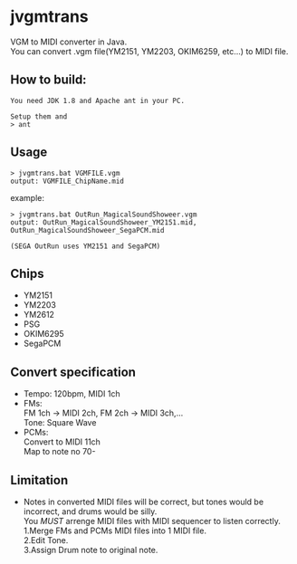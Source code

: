 # jvgmtrans
VGM to MIDI converter in Java.  
You can convert .vgm file(YM2151, YM2203, OKIM6259, etc...) to MIDI file.

## How to build:
    You need JDK 1.8 and Apache ant in your PC.

	Setup them and
    > ant

## Usage
    > jvgmtrans.bat VGMFILE.vgm  
    output: VGMFILE_ChipName.mid

example:

    > jvgmtrans.bat OutRun_MagicalSoundShoweer.vgm
    output: OutRun_MagicalSoundShoweer_YM2151.mid, OutRun_MagicalSoundShoweer_SegaPCM.mid

    (SEGA OutRun uses YM2151 and SegaPCM)


## Chips
* YM2151
* YM2203
* YM2612
* PSG
* OKIM6295
* SegaPCM

## Convert specification
* Tempo: 120bpm, MIDI 1ch
* FMs:  
FM 1ch -&gt; MIDI 2ch, FM 2ch -&gt; MIDI 3ch,...  
Tone: Square Wave  
* PCMs:  
Convert to MIDI 11ch  
Map to note no 70-

## Limitation
* Notes in converted MIDI files will be correct, but tones would be incorrect, and drums would be silly.  
You *MUST* arrenge MIDI files with MIDI sequencer to listen correctly.  
1.Merge FMs and PCMs MIDI files into 1 MIDI file.  
2.Edit Tone.  
3.Assign Drum note to original note.  

